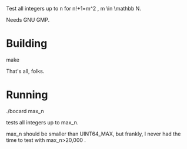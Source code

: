 Test all integers up to n for n!+1=m^2 , m \in \mathbb N.

Needs GNU GMP.

Building
========

make

That's all, folks.

Running
=======

./bocard max_n

tests all integers up to max_n.

max_n should be smaller than UINT64_MAX, but frankly, I never had the time to test with max_n>20,000 .
